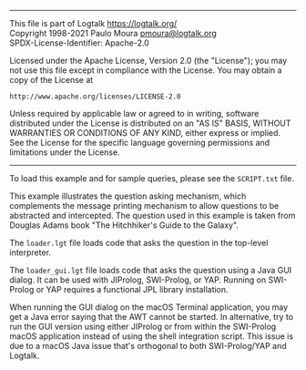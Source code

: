 ________________________________________________________________________

This file is part of Logtalk <https://logtalk.org/>  
Copyright 1998-2021 Paulo Moura <pmoura@logtalk.org>  
SPDX-License-Identifier: Apache-2.0

Licensed under the Apache License, Version 2.0 (the "License");
you may not use this file except in compliance with the License.
You may obtain a copy of the License at

    http://www.apache.org/licenses/LICENSE-2.0

Unless required by applicable law or agreed to in writing, software
distributed under the License is distributed on an "AS IS" BASIS,
WITHOUT WARRANTIES OR CONDITIONS OF ANY KIND, either express or implied.
See the License for the specific language governing permissions and
limitations under the License.
________________________________________________________________________


To load this example and for sample queries, please see the `SCRIPT.txt`
file.

This example illustrates the question asking mechanism, which complements
the message printing mechanism to allow questions to be abstracted and
intercepted. The question used in this example is taken from Douglas Adams
book "The Hitchhiker's Guide to the Galaxy".

The `loader.lgt` file loads code that asks the question in the top-level
interpreter.

The `loader_gui.lgt` file loads code that asks the question using a Java
GUI dialog. It can be used with JIProlog, SWI-Prolog, or YAP. Running on
SWI-Prolog or YAP requires a functional JPL library installation.

When running the GUI dialog on the macOS Terminal application, you may get
a Java error saying that the AWT cannot be started. In alternative, try
to run the GUI version using either JIProlog or from within the SWI-Prolog
macOS application instead of using the shell integration script. This issue
is due to a macOS Java issue that's orthogonal to both SWI-Prolog/YAP and
Logtalk.
